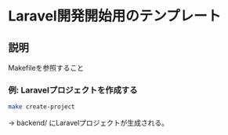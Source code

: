 # Laravel開発開始用のテンプレート

## 説明

Makefileを参照すること

### 例: Laravelプロジェクトを作成する

```sh
make create-project
```

-> backend/ にLaravelプロジェクトが生成される。
